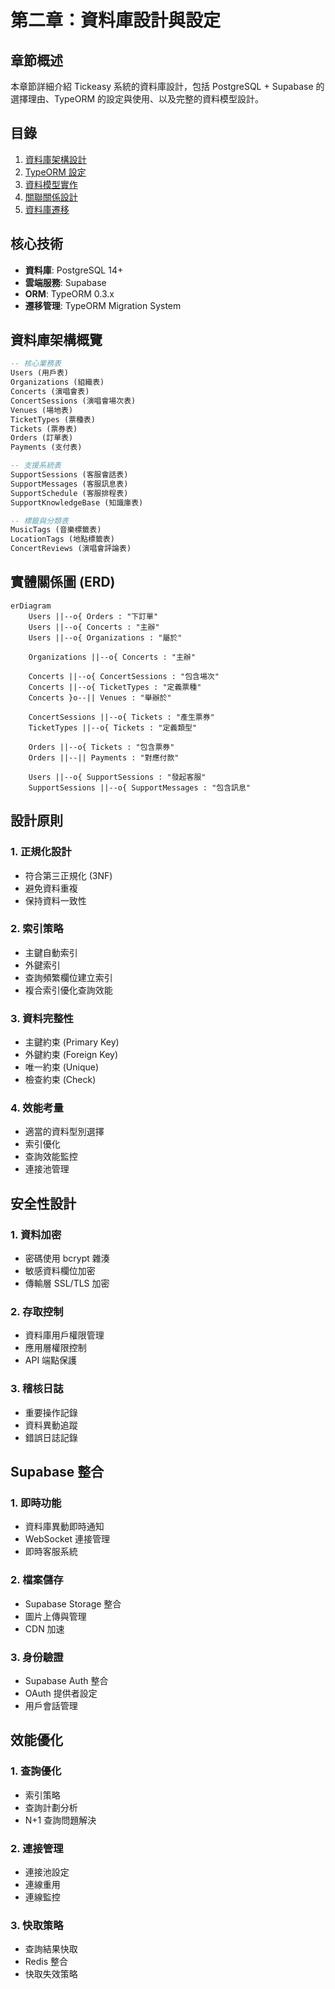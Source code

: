 # 第二章：資料庫設計與設定

## 章節概述
本章節詳細介紹 Tickeasy 系統的資料庫設計，包括 PostgreSQL + Supabase 的選擇理由、TypeORM 的設定與使用、以及完整的資料模型設計。

## 目錄
1. [資料庫架構設計](./01-database-architecture.md)
2. [TypeORM 設定](./02-typeorm-configuration.md)
3. [資料模型實作](./03-data-models.md)
4. [關聯關係設計](./04-relationships.md)
5. [資料庫遷移](./05-migrations.md)

## 核心技術
- **資料庫**: PostgreSQL 14+
- **雲端服務**: Supabase
- **ORM**: TypeORM 0.3.x
- **遷移管理**: TypeORM Migration System

## 資料庫架構概覽

```sql
-- 核心業務表
Users (用戶表)
Organizations (組織表)
Concerts (演唱會表)
ConcertSessions (演唱會場次表)
Venues (場地表)
TicketTypes (票種表)
Tickets (票券表)
Orders (訂單表)
Payments (支付表)

-- 支援系統表
SupportSessions (客服會話表)
SupportMessages (客服訊息表)
SupportSchedule (客服排程表)
SupportKnowledgeBase (知識庫表)

-- 標籤與分類表
MusicTags (音樂標籤表)
LocationTags (地點標籤表)
ConcertReviews (演唱會評論表)
```

## 實體關係圖 (ERD)

```mermaid
erDiagram
    Users ||--o{ Orders : "下訂單"
    Users ||--o{ Concerts : "主辦"
    Users ||--o{ Organizations : "屬於"
    
    Organizations ||--o{ Concerts : "主辦"
    
    Concerts ||--o{ ConcertSessions : "包含場次"
    Concerts ||--o{ TicketTypes : "定義票種"
    Concerts }o--|| Venues : "舉辦於"
    
    ConcertSessions ||--o{ Tickets : "產生票券"
    TicketTypes ||--o{ Tickets : "定義類型"
    
    Orders ||--o{ Tickets : "包含票券"
    Orders ||--|| Payments : "對應付款"
    
    Users ||--o{ SupportSessions : "發起客服"
    SupportSessions ||--o{ SupportMessages : "包含訊息"
```

## 設計原則

### 1. 正規化設計
- 符合第三正規化 (3NF)
- 避免資料重複
- 保持資料一致性

### 2. 索引策略
- 主鍵自動索引
- 外鍵索引
- 查詢頻繁欄位建立索引
- 複合索引優化查詢效能

### 3. 資料完整性
- 主鍵約束 (Primary Key)
- 外鍵約束 (Foreign Key)
- 唯一約束 (Unique)
- 檢查約束 (Check)

### 4. 效能考量
- 適當的資料型別選擇
- 索引優化
- 查詢效能監控
- 連接池管理

## 安全性設計

### 1. 資料加密
- 密碼使用 bcrypt 雜湊
- 敏感資料欄位加密
- 傳輸層 SSL/TLS 加密

### 2. 存取控制
- 資料庫用戶權限管理
- 應用層權限控制
- API 端點保護

### 3. 稽核日誌
- 重要操作記錄
- 資料異動追蹤
- 錯誤日誌記錄

## Supabase 整合

### 1. 即時功能
- 資料庫異動即時通知
- WebSocket 連接管理
- 即時客服系統

### 2. 檔案儲存
- Supabase Storage 整合
- 圖片上傳與管理
- CDN 加速

### 3. 身份驗證
- Supabase Auth 整合
- OAuth 提供者設定
- 用戶會話管理

## 效能優化

### 1. 查詢優化
- 索引策略
- 查詢計劃分析
- N+1 查詢問題解決

### 2. 連接管理
- 連接池設定
- 連線重用
- 連線監控

### 3. 快取策略
- 查詢結果快取
- Redis 整合
- 快取失效策略 